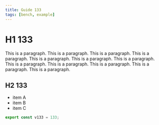 ```yaml
---
title: Guide 133
tags: [bench, example]
---
```


# H1 133

This is a paragraph. This is a paragraph. This is a paragraph. This is a paragraph. This is a paragraph. This is a paragraph. This is a paragraph. This is a paragraph. This is a paragraph. This is a paragraph. This is a paragraph. This is a paragraph. 

## H2 133

- item A
- item B
- item C

```ts
export const v133 = 133;
```